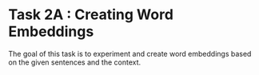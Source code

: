 # Task 2A : Creating Word Embeddings

The goal of this task is to experiment and create word embeddings based on the given sentences and the context. 
